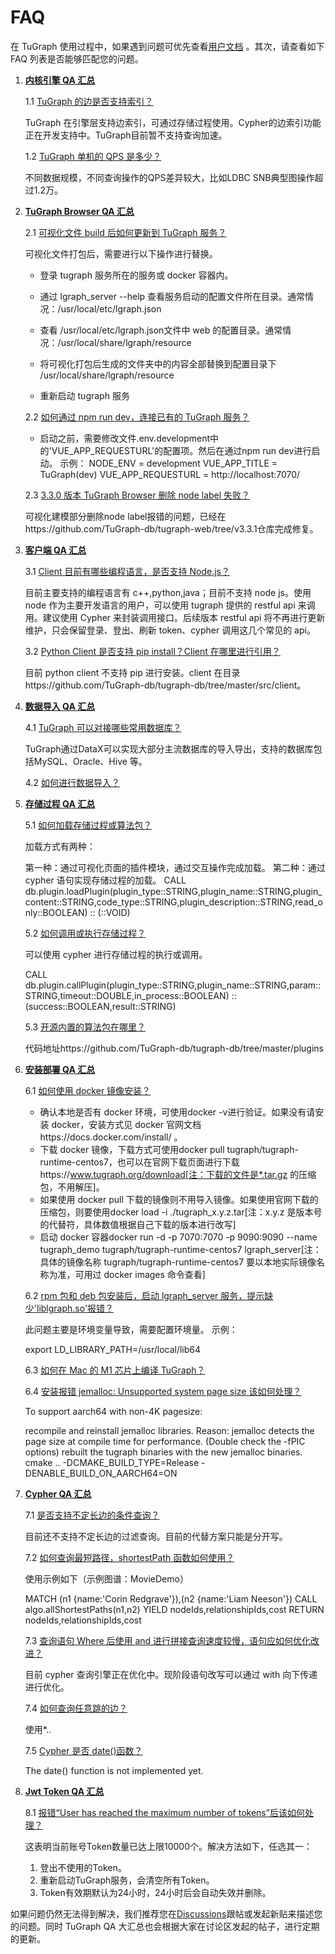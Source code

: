 # FAQ

在 TuGraph 使用过程中，如果遇到问题可优先查看[用户文档](https://github.com/TuGraph-family/tugraph-db/tree/master/doc/zh-CN) 。其次，请查看如下 FAQ 列表是否能够匹配您的问题。

1. **[内核引擎 QA 汇总](https://github.com/TuGraph-family/tugraph-db/discussions/113#discussion-4575385)**

   1.1 [TuGraph 的边是否支持索引？](https://github.com/TuGraph-family/tugraph-db/discussions/113#discussioncomment-4165379)

   TuGraph 在引擎层支持边索引，可通过存储过程使用。Cypher的边索引功能正在开发支持中。TuGraph目前暂不支持查询加速。

   1.2 [TuGraph 单机的 QPS 是多少？](https://github.com/TuGraph-family/tugraph-db/discussions/113#discussioncomment-4165388)

   不同数据规模，不同查询操作的QPS差异较大，比如LDBC SNB典型图操作超过1.2万。

2. **[TuGraph Browser QA 汇总](https://github.com/TuGraph-family/tugraph-db/discussions/111#discussion-4575381)**

   2.1 [可视化文件 build 后如何更新到 TuGraph 服务？](https://github.com/TuGraph-family/tugraph-db/discussions/111#discussioncomment-4165364)

   可视化文件打包后，需要进行以下操作进行替换。

   - 登录 tugraph 服务所在的服务或 docker 容器内。

   - 通过 lgraph_server --help 查看服务启动的配置文件所在目录。通常情况：/usr/local/etc/lgraph.json

   - 查看 /usr/local/etc/lgraph.json文件中 web 的配置目录。通常情况：/usr/local/share/lgraph/resource

   - 将可视化打包后生成的文件夹中的内容全部替换到配置目录下 /usr/local/share/lgraph/resource

   - 重新启动 tugraph 服务

   2.2 [如何通过 npm run dev，连接已有的 TuGraph 服务？](https://github.com/TuGraph-family/tugraph-db/discussions/111#discussioncomment-4165366)

   - 启动之前，需要修改文件.env.development中的'VUE_APP_REQUESTURL'的配置项。然后在通过npm run dev进行启动。
   示例：
   NODE_ENV = development VUE_APP_TITLE = TuGraph(dev) VUE_APP_REQUESTURL = http://localhost:7070/

   2.3 [3.3.0 版本 TuGraph Browser 删除 node label 失败？](https://github.com/TuGraph-family/tugraph-db/discussions/82#discussion-4465791)

   可视化建模部分删除node label报错的问题，已经在https://github.com/TuGraph-db/tugraph-web/tree/v3.3.1仓库完成修复。


3. **[客户端 QA 汇总](https://github.com/TuGraph-family/tugraph-db/discussions/109#discussion-4575378)**

   3.1 [Client 目前有哪些编程语言，是否支持 Node.js？](https://github.com/TuGraph-family/tugraph-db/discussions/109#discussioncomment-4165351)

   目前主要支持的编程语言有 c++,python,java；目前不支持 node js。使用 node 作为主要开发语言的用户，可以使用 tugraph 提供的 restful api 来调用。建议使用 Cypher 来封装调用接口。后续版本 restful api 将不再进行更新维护，只会保留登录、登出、刷新 token、cypher 调用这几个常见的 api。

   3.2 [Python Client 是否支持 pip install？Client 在哪里进行引用？](https://github.com/TuGraph-family/tugraph-db/discussions/109#discussioncomment-4165353)

   目前 python client 不支持 pip 进行安装。client 在目录https://github.com/TuGraph-db/tugraph-db/tree/master/src/client。

4. **[数据导入 QA 汇总](https://github.com/TuGraph-family/tugraph-db/discussions/107#discussion-4575373)**

   4.1 [TuGraph 可以对接哪些常用数据库？](https://github.com/TuGraph-family/tugraph-db/discussions/107#discussioncomment-4165335)

   TuGraph通过DataX可以实现大部分主流数据库的导入导出，支持的数据库包括MySQL、Oracle、Hive 等。

   4.2 [如何进行数据导入？](https://github.com/TuGraph-family/tugraph-db/discussions/107#discussioncomment-4165336)
5. **[存储过程 QA 汇总](https://github.com/TuGraph-family/tugraph-db/discussions/105#discussion-4575369)**

   5.1 [如何加载存储过程或算法包？](https://github.com/TuGraph-family/tugraph-db/discussions/105#discussioncomment-4165313)

   加载方式有两种：

   第一种：通过可视化页面的插件模块，通过交互操作完成加载。
   第二种：通过 cypher 语句实现存储过程的加载。
   CALL db.plugin.loadPlugin(plugin_type::STRING,plugin_name::STRING,plugin_content::STRING,code_type::STRING,plugin_description::STRING,read_only::BOOLEAN) :: (::VOID)

   5.2 [如何调用或执行存储过程？](https://github.com/TuGraph-family/tugraph-db/discussions/105#discussioncomment-4165317)

   可以使用 cypher 进行存储过程的执行或调用。

   CALL db.plugin.callPlugin(plugin_type::STRING,plugin_name::STRING,param::STRING,timeout::DOUBLE,in_process::BOOLEAN) :: (success::BOOLEAN,result::STRING)

   5.3 [开源内置的算法包在哪里？](https://github.com/TuGraph-family/tugraph-db/discussions/105#discussioncomment-4165322)

   代码地址https://github.com/TuGraph-db/tugraph-db/tree/master/plugins

6. **[安装部署 QA 汇总](https://github.com/TuGraph-family/tugraph-db/discussions/103#discussion-4575364)**

   6.1 [如何使用 docker 镜像安装？](https://github.com/TuGraph-family/tugraph-db/discussions/103#discussioncomment-4165287)

   - 确认本地是否有 docker 环境，可使用docker -v进行验证。如果没有请安装 docker，安装方式见 docker 官网文档https://docs.docker.com/install/ 。
   - 下载 docker 镜像，下载方式可使用docker pull tugraph/tugraph-runtime-centos7，也可以在官网下载页面进行下载https://www.tugraph.org/download[注：下载的文件是*.tar.gz 的压缩包，不用解压]。
   - 如果使用 docker pull 下载的镜像则不用导入镜像。如果使用官网下载的压缩包，则要使用docker load -i ./tugraph_x.y.z.tar[注：x.y.z 是版本号的代替符，具体数值根据自己下载的版本进行改写]
   - 启动 docker 容器docker run -d -p 7070:7070 -p 9090:9090 --name tugraph_demo tugraph/tugraph-runtime-centos7 lgraph_server[注：具体的镜像名称 tugraph/tugraph-runtime-centos7 要以本地实际镜像名称为准，可用过 docker images 命令查看]

   6.2 [rpm 包和 deb 包安装后，启动 lgraph_server 服务，提示缺少'liblgraph.so'报错？](https://github.com/TuGraph-family/tugraph-db/discussions/103#discussioncomment-4165289)

   此问题主要是环境变量导致，需要配置环境量。
   示例：

   export LD_LIBRARY_PATH=/usr/local/lib64

   6.3 [如何在 Mac 的 M1 芯片上编译 TuGraph？](https://github.com/TuGraph-family/tugraph-db/discussions/47#discussion-4393165)

   6.4 [安装报错 jemalloc: Unsupported system page size 该如何处理？](https://github.com/TuGraph-family/tugraph-db/issues/477)

   To support aarch64 with non-4K pagesize:

   recompile and reinstall jemalloc libraries. Reason: jemalloc detects the page size at compile time for performance. (Double check the -fPIC options)
   rebuilt the tugraph binaries with the new jemalloc binaries. cmake .. -DCMAKE_BUILD_TYPE=Release -DENABLE_BUILD_ON_AARCH64=ON

7. **[Cypher QA 汇总](https://github.com/TuGraph-family/tugraph-db/discussions/102#discussion-4575018)**

   7.1 [是否支持不定长边的条件查询？](https://github.com/TuGraph-family/tugraph-db/discussions/102#discussioncomment-4165252)

   目前还不支持不定长边的过滤查询。目前的代替方案只能是分开写。

   7.2 [如何查询最短路径，shortestPath 函数如何使用？](https://github.com/TuGraph-family/tugraph-db/discussions/102#discussioncomment-4165256)

   使用示例如下（示例图谱：MovieDemo）

      MATCH (n1 {name:'Corin Redgrave'}),(n2 {name:'Liam Neeson'})
      CALL algo.allShortestPaths(n1,n2) YIELD nodeIds,relationshipIds,cost
      RETURN nodeIds,relationshipIds,cost

   7.3 [查询语句 Where 后使用 and 进行拼接查询速度较慢，语句应如何优化改进？](https://github.com/TuGraph-family/tugraph-db/discussions/102#discussioncomment-4165260)

   目前 cypher 查询引擎正在优化中。现阶段语句改写可以通过 with 向下传递进行优化。

   7.4 [如何查询任意跳的边？](https://github.com/TuGraph-family/tugraph-db/discussions/102#discussioncomment-4165262)

   使用*..

   7.5 [Cypher 是否 date()函数？](https://github.com/TuGraph-family/tugraph-db/discussions/91#discussion-4482858)

   The date() function is not implemented yet.

8. **[Jwt Token QA 汇总](https://github.com/TuGraph-family/tugraph-db/discussions/282#discussion-5574402)**

   8.1 [报错“User has reached the maximum number of tokens”后该如何处理？](https://github.com/TuGraph-family/tugraph-db/discussions/282#discussioncomment-6861785)

   这表明当前账号Token数量已达上限10000个。解决方法如下，任选其一：

   1. 登出不使用的Token。
   2. 重新启动TuGraph服务，会清空所有Token。
   3. Token有效期默认为24小时，24小时后会自动失效并删除。

如果问题仍然无法得到解决，我们推荐您在[Discussions](https://github.com/TuGraph-family/tugraph-db/discussions)跟帖或发起新贴来描述您的问题。同时 TuGraph QA 大汇总也会根据大家在讨论区发起的帖子，进行定期的更新。
